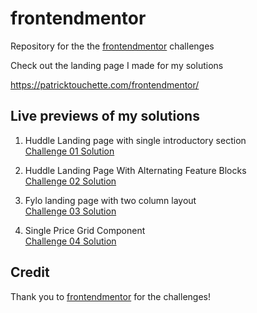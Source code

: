 # frontendmentor

Repository for the the [frontendmentor](https://www.frontendmentor.io/) challenges

Check out the landing page I made for my solutions

https://patricktouchette.com/frontendmentor/

## Live previews of my solutions

1. Huddle Landing page with single introductory section  
   [Challenge 01 Solution](https://patricktouchette.com/frontendmentor/01-huddle-landing-page-with-single-introductory-section/)

2. Huddle Landing Page With Alternating Feature Blocks  
   [Challenge 02 Solution](https://patricktouchette.com/frontendmentor/02-huddle-landing-page-with-alternating-feature-blocks/)

3. Fylo landing page with two column layout  
   [Challenge 03 Solution](https://patricktouchette.com/frontendmentor/03-fylo-landing-page-with-two-column-layout/)

4. Single Price Grid Component  
   [Challenge 04 Solution](https://patricktouchette.com/frontendmentor/04-single-price-grid-component/)

## Credit

Thank you to [frontendmentor](https://www.frontendmentor.io/) for the challenges!

